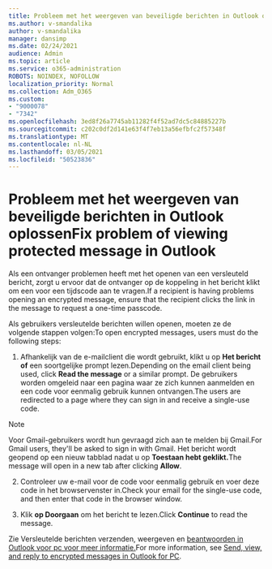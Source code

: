 ```yaml
---
title: Probleem met het weergeven van beveiligde berichten in Outlook oplossen
ms.author: v-smandalika
author: v-smandalika
manager: dansimp
ms.date: 02/24/2021
audience: Admin
ms.topic: article
ms.service: o365-administration
ROBOTS: NOINDEX, NOFOLLOW
localization_priority: Normal
ms.collection: Adm_O365
ms.custom:
- "9000078"
- "7342"
ms.openlocfilehash: 3ed8f26a7745ab11282f4f52ad7dc5c84885227b
ms.sourcegitcommit: c202c0df2d141e63f4f7eb13a56efbfc2f57348f
ms.translationtype: MT
ms.contentlocale: nl-NL
ms.lasthandoff: 03/05/2021
ms.locfileid: "50523836"
---
```

# <a name="fix-problem-of-viewing-protected-message-in-outlook"></a><span data-ttu-id="03fd4-102">Probleem met het weergeven van beveiligde berichten in Outlook oplossen</span><span class="sxs-lookup"><span data-stu-id="03fd4-102">Fix problem of viewing protected message in Outlook</span></span>

<span data-ttu-id="03fd4-103">Als een ontvanger problemen heeft met het openen van een versleuteld bericht, zorgt u ervoor dat de ontvanger op de koppeling in het bericht klikt om een voor een tijdscode aan te vragen.</span><span class="sxs-lookup"><span data-stu-id="03fd4-103">If a recipient is having problems opening an encrypted message, ensure that the recipient clicks the link in the message to request a one-time passcode.</span></span>

<span data-ttu-id="03fd4-104">Als gebruikers versleutelde berichten willen openen, moeten ze de volgende stappen volgen:</span><span class="sxs-lookup"><span data-stu-id="03fd4-104">To open encrypted messages, users must do the following steps:</span></span>

1. <span data-ttu-id="03fd4-105">Afhankelijk van de e-mailclient die wordt gebruikt, klikt u op **Het bericht of** een soortgelijke prompt lezen.</span><span class="sxs-lookup"><span data-stu-id="03fd4-105">Depending on the email client being used, click **Read the message** or a similar prompt.</span></span> <span data-ttu-id="03fd4-106">De gebruikers worden omgeleid naar een pagina waar ze zich kunnen aanmelden en een code voor eenmalig gebruik kunnen ontvangen.</span><span class="sxs-lookup"><span data-stu-id="03fd4-106">The users are redirected to a page where they can sign in and receive a single-use code.</span></span>

> [!NOTE]
> <span data-ttu-id="03fd4-107">Voor Gmail-gebruikers wordt hun gevraagd zich aan te melden bij Gmail.</span><span class="sxs-lookup"><span data-stu-id="03fd4-107">For Gmail users, they'll be asked to sign in with Gmail.</span></span> <span data-ttu-id="03fd4-108">Het bericht wordt geopend op een nieuw tabblad nadat u op **Toestaan hebt geklikt.**</span><span class="sxs-lookup"><span data-stu-id="03fd4-108">The message will open in a new tab after clicking **Allow**.</span></span>

2. <span data-ttu-id="03fd4-109">Controleer uw e-mail voor de code voor eenmalig gebruik en voer deze code in het browservenster in.</span><span class="sxs-lookup"><span data-stu-id="03fd4-109">Check your email for the single-use code, and then enter that code in the browser window.</span></span>

3. <span data-ttu-id="03fd4-110">Klik **op Doorgaan** om het bericht te lezen.</span><span class="sxs-lookup"><span data-stu-id="03fd4-110">Click **Continue** to read the message.</span></span>

<span data-ttu-id="03fd4-111">Zie Versleutelde berichten verzenden, weergeven en [beantwoorden in Outlook voor pc voor meer informatie.](https://support.microsoft.com/topic/send-view-and-reply-to-encrypted-messages-in-outlook-for-pc-eaa43495-9bbb-4fca-922a-df90dee51980)</span><span class="sxs-lookup"><span data-stu-id="03fd4-111">For more information, see [Send, view, and reply to encrypted messages in Outlook for PC](https://support.microsoft.com/topic/send-view-and-reply-to-encrypted-messages-in-outlook-for-pc-eaa43495-9bbb-4fca-922a-df90dee51980).</span></span>


